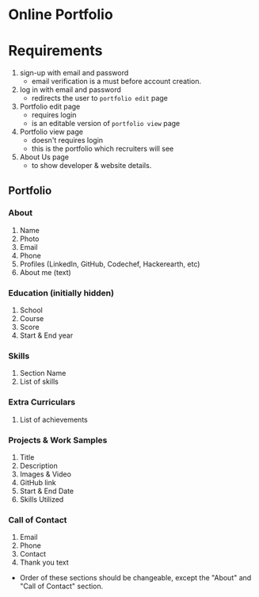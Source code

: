 # Online Portfolio

# Requirements
1. sign-up with email and password
    * email verification is a must before account creation.
2. log in with email and password
    * redirects the user to `portfolio edit` page
2. Portfolio edit page
    * requires login
    * is an editable version of `portfolio view` page
3. Portfolio view page
    * doesn't requires login
    * this is the portfolio which recruiters will see
4. About Us page
    * to show developer & website details.

## Portfolio
### About 
1. Name
2. Photo
3. Email
4. Phone
5. Profiles (LinkedIn, GitHub, Codechef, Hackerearth, etc)
6. About me (text)

### Education (initially hidden)
1. School
2. Course
3. Score
4. Start & End year

### Skills
1. Section Name
2. List of skills

### Extra Curriculars 
1. List of achievements

### Projects & Work Samples
1. Title
2. Description
3. Images & Video
4. GitHub link
5. Start & End Date
6. Skills Utilized

### Call of Contact
1. Email
2. Phone 
3. Contact
4. Thank you text

* Order of these sections should be changeable, except the "About" and "Call of Contact" section.
